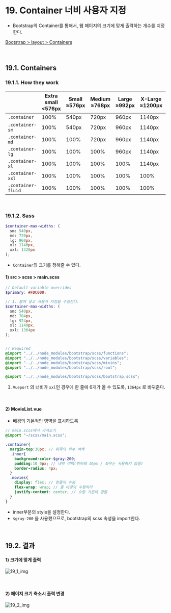 # 19. Container 너비 사용자 지정

- Bootstrap의 Container를 통해서, 웹 페이지의 크기에 맞게 출력하는 개수를 지정한다.

[Bootstrap > layout > Containers](https://getbootstrap.com/docs/5.1/layout/containers/)

<br/>

## 19.1. Containers

### 19.1.1. How they work

|                    | Extra small <576px | Small ≥576px | Medium ≥768px | Large ≥992px | X-Large ≥1200px | XX-Large ≥1400px |
| ------------------ | ------------------ | ------------ | ------------- | ------------ | --------------- | ---------------- |
| `.container`       | 100%               | 540px        | 720px         | 960px        | 1140px          | 1320px           |
| `.container-sm`    | 100%               | 540px        | 720px         | 960px        | 1140px          | 1320px           |
| `.container-md`    | 100%               | 100%         | 720px         | 960px        | 1140px          | 1320px           |
| `.container-lg`    | 100%               | 100%         | 100%          | 960px        | 1140px          | 1320px           |
| `.container-xl`    | 100%               | 100%         | 100%          | 100%         | 1140px          | 1320px           |
| `.container-xxl`   | 100%               | 100%         | 100%          | 100%         | 100%            | 1320px           |
| `.container-fluid` | 100%               | 100%         | 100%          | 100%         | 100%            | 100%             |

<br/>

### 19.1.2. Sass

```scss
$container-max-widths: (
  sm: 540px,
  md: 720px,
  lg: 960px,
  xl: 1140px,
  xxl: 1320px
);
```

- `Container`의 크기를 정해줄 수 있다.

#### 1) src > scss > main.scss

```scss
// Default variable overrides 
$primary: #FDC000;

// 1. 붙여 넣고 사용자 지정을 수정한다.
$container-max-widths: (
  sm: 540px,
  md: 704px,
  lg: 924px,
  xl: 1140px,
  xxl: 1364px
);


// Required
@import "../../node_modules/bootstrap/scss/functions";
@import "../../node_modules/bootstrap/scss/variables";
@import "../../node_modules/bootstrap/scss/mixins";
@import "../../node_modules/bootstrap/scss/root";

@import "../../node_modules/bootstrap/scss/bootstrap.scss";
```

1. `Vueport` 의 너비가 `xxl`인 경우에 한 줄에 6개가 올 수 있도록, `1364px` 로 바꿔준다.

<br/>

#### 2) MovieList.vue

- 배경의 기본적인 영역을 표시하도록

```scss
// main.scss에서 가져오기
@import "~/scss/main.scss";

.container{
  margin-top:30px; // 위쪽의 외부 여백
  .inner{
    background-color:$gray-200;
    padding:10 0px; // 내부 여백(위아래 10px / 좌우는 사용하지 않음)
    border-radius: 4px;
  }
  .movies{
    display: flex; // 한줄의 수평
    flex-wrap: wrap; // 줄 바꿈의 수평처리
    justify-content: center; // 수평 가운데 정렬
  }
}
```

- inner부분의 style을 설정한다.
- `$gray-200` 을 사용했으므로, bootstrap의 scss 속성을 import한다.

<br/>

## 19.2. 결과

#### 1) 크기에 맞게 출력

![19_1_img](https://github.com/ohtaekwon/TIL/blob/master/Vue-Movie-Project/img/19_1.gif?raw=true)

<br/>

#### 2) 페이지 크기 축소시 출력 변경

![19_2_img](https://github.com/ohtaekwon/TIL/blob/master/Vue-Movie-Project/img/19_2.gif?raw=true)
